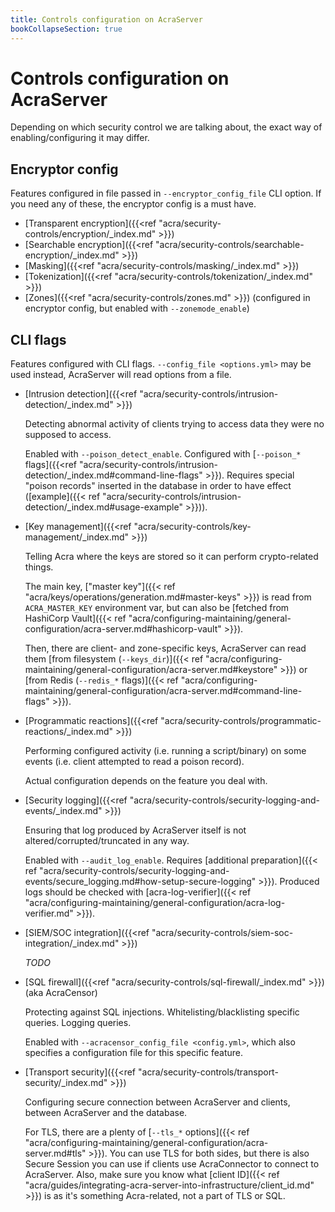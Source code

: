 ```yaml
---
title: Controls configuration on AcraServer
bookCollapseSection: true
---
```


# Controls configuration on AcraServer

Depending on which security control we are talking about, the exact way of enabling/configuring it may differ.

## Encryptor config

Features configured in file passed in `--encryptor_config_file` CLI option.
If you need any of these, the encryptor config is a must have.

* [Transparent encryption]({{<ref "acra/security-controls/encryption/_index.md" >}})
* [Searchable encryption]({{<ref "acra/security-controls/searchable-encryption/_index.md" >}})
* [Masking]({{<ref "acra/security-controls/masking/_index.md" >}})
* [Tokenization]({{<ref "acra/security-controls/tokenization/_index.md" >}})
* [Zones]({{<ref "acra/security-controls/zones.md" >}})
  (configured in encryptor config, but enabled with `--zonemode_enable`)

## CLI flags

Features configured with CLI flags.
`--config_file <options.yml>` may be used instead, AcraServer will read options from a file.

* [Intrusion detection]({{<ref "acra/security-controls/intrusion-detection/_index.md" >}})

  Detecting abnormal activity of clients trying to access data they were no supposed to access.

  Enabled with `--poison_detect_enable`.
  Configured with [`--poison_*` flags]({{<ref "acra/security-controls/intrusion-detection/_index.md#command-line-flags" >}}).
  Requires special "poison records" inserted in the database in order to have effect
  ([example]({{< ref "acra/security-controls/intrusion-detection/_index.md#usage-example" >}})).

* [Key management]({{<ref "acra/security-controls/key-management/_index.md" >}})

  Telling Acra where the keys are stored so it can perform crypto-related things.

  The main key, ["master key"]({{< ref "acra/keys/operations/generation.md#master-keys" >}})
  is read from `ACRA_MASTER_KEY` environment var, but can also be
  [fetched from HashiCorp Vault]({{< ref "acra/configuring-maintaining/general-configuration/acra-server.md#hashicorp-vault" >}}).

  Then, there are client- and zone-specific keys, AcraServer can read them
  [from filesystem (`--keys_dir`)]({{< ref "acra/configuring-maintaining/general-configuration/acra-server.md#keystore" >}}) or
  [from Redis (`--redis_*` flags)]({{< ref "acra/configuring-maintaining/general-configuration/acra-server.md#command-line-flags" >}}).

* [Programmatic reactions]({{<ref "acra/security-controls/programmatic-reactions/_index.md" >}})

  Performing configured activity (i.e. running a script/binary)
  on some events (i.e. client attempted to read a poison record).

  Actual configuration depends on the feature you deal with.

* [Security logging]({{<ref "acra/security-controls/security-logging-and-events/_index.md" >}})

  Ensuring that log produced by AcraServer itself is not altered/corrupted/truncated in any way.

  Enabled with `--audit_log_enable`. Requires
  [additional preparation]({{< ref "acra/security-controls/security-logging-and-events/secure_logging.md#how-setup-secure-logging" >}}).
  Produced logs should be checked with
  [acra-log-verifier]({{< ref "acra/configuring-maintaining/general-configuration/acra-log-verifier.md" >}}).

* [SIEM/SOC integration]({{<ref "acra/security-controls/siem-soc-integration/_index.md" >}})

  _TODO_

* [SQL firewall]({{<ref "acra/security-controls/sql-firewall/_index.md" >}}) (aka AcraCensor)

  Protecting against SQL injections. Whitelisting/blacklisting specific queries. Logging queries.

  Enabled with `--acracensor_config_file <config.yml>`, which also specifies a configuration file for this specific feature.

* [Transport security]({{<ref "acra/security-controls/transport-security/_index.md" >}})

  Configuring secure connection between AcraServer and clients, between AcraServer and the database.

  For TLS, there are a plenty of
  [`--tls_*` options]({{< ref "acra/configuring-maintaining/general-configuration/acra-server.md#tls" >}}).
  You can use TLS for both sides, but there is also Secure Session you can use if clients
  use AcraConnector to connect to AcraServer.
  Also, make sure you know what [client ID]({{< ref "acra/guides/integrating-acra-server-into-infrastructure/client_id.md" >}})
  is as it's something Acra-related, not a part of TLS or SQL.
